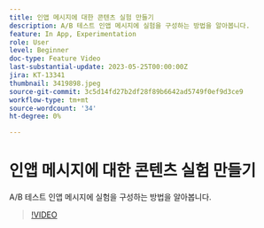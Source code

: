 ```yaml
---
title: 인앱 메시지에 대한 콘텐츠 실험 만들기
description: A/B 테스트 인앱 메시지에 실험을 구성하는 방법을 알아봅니다.
feature: In App, Experimentation
role: User
level: Beginner
doc-type: Feature Video
last-substantial-update: 2023-05-25T00:00:00Z
jira: KT-13341
thumbnail: 3419898.jpeg
source-git-commit: 3c5d14fd27b2df28f89b6642ad5749f0ef9d3ce9
workflow-type: tm+mt
source-wordcount: '34'
ht-degree: 0%

---
```



# 인앱 메시지에 대한 콘텐츠 실험 만들기

A/B 테스트 인앱 메시지에 실험을 구성하는 방법을 알아봅니다.

>[!VIDEO](https://video.tv.adobe.com/v/3419898/?learn=on)
